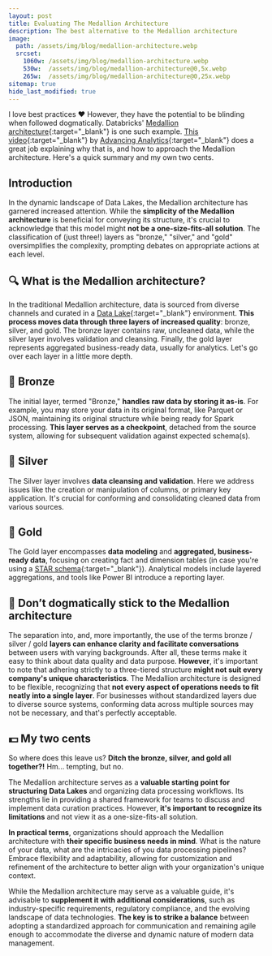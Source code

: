 ```yaml
---
layout: post
title: Evaluating The Medallion Architecture
description: The best alternative to the Medallion architecture
image: 
  path: /assets/img/blog/medallion-architecture.webp
  srcset:
    1060w: /assets/img/blog/medallion-architecture.webp
    530w:  /assets/img/blog/medallion-architecture@0,5x.webp
    265w:  /assets/img/blog/medallion-architecture@0,25x.webp
sitemap: true
hide_last_modified: true
---
```


I love best practices ❤️ However, they have the potential to be blinding when followed dogmatically. Databricks' [Medallion architecture](https://www.databricks.com/glossary/medallion-architecture){:target="_blank"} is one such example. [This video](https://www.youtube.com/watch?v=fz4tax6nKZM){:target="_blank"} by [Advancing Analytics](https://www.linkedin.com/company/advancing-analytics/){:target="_blank"} does a great job explaining why that is, and how to approach the Medallion architecture. Here's a quick summary and my own two cents.

## Introduction

In the dynamic landscape of Data Lakes, the Medallion architecture has garnered increased attention. While the **simplicity of the Medallion architecture** is beneficial for conveying its structure, it's crucial to acknowledge that this model might **not be a one-size-fits-all solution**. The classification of (just three!) layers as "bronze," "silver," and "gold" oversimplifies the complexity, prompting debates on appropriate actions at each level.

## 🔍 What is the Medallion architecture?

In the traditional Medallion architecture, data is sourced from diverse channels and curated in a [Data Lake](https://www.databricks.com/discover/data-lakes){:target="_blank"} environment. **This process moves data through three layers of increased quality**: bronze, silver, and gold. The bronze layer contains raw, uncleaned data, while the silver layer involves validation and cleansing. Finally, the gold layer represents aggregated business-ready data, usually for analytics. Let's go over each layer in a little more depth.

## 🥉 Bronze

The initial layer, termed "Bronze," **handles raw data by storing it as-is**. For example, you may store your data in its original format, like Parquet or JSON, maintaining its original structure while being ready for Spark processing. **This layer serves as a checkpoint**, detached from the source system, allowing for subsequent validation against expected schema(s).

## 🥈 Silver

The Silver layer involves **data cleansing and validation**. Here we address issues like the creation or manipulation of columns, or primary key application. It's crucial for conforming and consolidating cleaned data from various sources.

## 🥇 Gold

The Gold layer encompasses **data modeling** and **aggregated, business-ready data**, focusing on creating fact and dimension tables (in case you're using a [STAR schema](https://www.databricks.com/blog/2022/05/20/five-simple-steps-for-implementing-a-star-schema-in-databricks-with-delta-lake.html){:target="_blank"}). Analytical models include layered aggregations, and tools like Power BI introduce a reporting layer.

## 🚫 Don’t dogmatically stick to the Medallion architecture

The separation into, and, more importantly, the use of the terms bronze / silver / gold **layers can enhance clarity and facilitate conversations** between users with varying backgrounds. After all, these terms make it easy to think about data quality and data purpose. **However**, it's important to note that adhering strictly to a three-tiered structure **might not suit every company's unique characteristics**. The Medallion architecture is designed to be flexible, recognizing that **not every aspect of operations needs to fit neatly into a single layer**. For businesses without standardized layers due to diverse source systems, conforming data across multiple sources may not be necessary, and that's perfectly acceptable.

## 💵 My two cents

So where does this leave us? **Ditch the bronze, silver, and gold all together?!** Hm... tempting, but no.

The Medallion architecture serves as a **valuable starting point for structuring Data Lakes** and organizing data processing workflows. Its strengths lie in providing a shared framework for teams to discuss and implement data curation practices. However, **it's important to recognize its limitations** and not view it as a one-size-fits-all solution.

**In practical terms**, organizations should approach the Medallion architecture with **their specific business needs in mind**. What is the nature of your data, what are the intricacies of you data processing pipelines? Embrace flexibility and adaptability, allowing for customization and refinement of the architecture to better align with your organization's unique context.

While the Medallion architecture may serve as a valuable guide, it's advisable to **supplement it with additional considerations**, such as industry-specific requirements, regulatory compliance, and the evolving landscape of data technologies. **The key is to strike a balance** between adopting a standardized approach for communication and remaining agile enough to accommodate the diverse and dynamic nature of modern data management.
